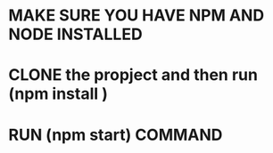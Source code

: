 # MAKE SURE YOU HAVE NPM AND NODE INSTALLED 

# CLONE the propject and then run (npm install )

# RUN (npm start) COMMAND 